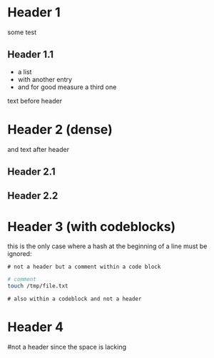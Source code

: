 # Header 1

some test

## Header 1.1

- a list
- with another entry
- and for good measure a third one

text before header
# Header 2 (dense)
and text after header
## Header 2.1
## Header 2.2

# Header 3 (with codeblocks)

this is the only case where a hash at the beginning of a line must be ignored:
```
# not a header but a comment within a code block
```

```bash
# comment
touch /tmp/file.txt 
```

~~~
# also within a codeblock and not a header 
~~~

# Header 4

#not a header since the space is lacking